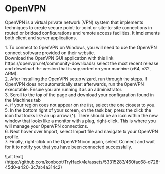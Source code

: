 <h1>OpenVPN</h1>
<p>OpenVPN is a virtual private network (VPN) system that implements techniques to create secure point-to-point or site-to-site connections in routed or bridged configurations and remote access facilities. It implements both client and server applications.</p>
<p>1. To connect to OpenVPN on Windows, you will need to use the OpenVPN connect software provided on their website. <br>Download the OpenVPN GUI application with this link https://openvpn.net/community-downloads/ select the most recent release and download the version that is supported on your machine (x64, x32, ARM).<br>
2. After installing the OpenVPN setup wizard, run through the steps. If OpenVPN does not automatically start afterwards, run the OpenVPN executable. Ensure you are running it as an administrator.<br>
3. Scroll to the top of the page and download your configuration found in the Machines tab.<br>
4. If your region does not appear on the list, select the one closest to you.<br>
5. In the bottom right of your screen, on the task bar, press the click the icon that looks like an up arrow (^). There should be an icon within the new window that looks like a monitor with a plug, right-click. This is where you will manage your OpenVPN connections.<br>
6. Next hover over Import, select Import file and navigate to your OpenVPN profile.<br>
7. Finally, right-click on the OpenVPN icon again, select Connect and wait for it to notify you that you have been connected successfully.</p>
![alt text](https://github.com/konboot/TryHackMe/assets/53315283/460fac68-d728-45d0-a420-3c7ab4a314c2)

